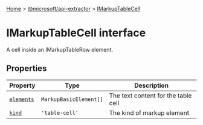 [Home](./index) &gt; [@microsoft/api-extractor](./api-extractor.md) &gt; [IMarkupTableCell](./api-extractor.imarkuptablecell.md)

# IMarkupTableCell interface

A cell inside an IMarkupTableRow element.

## Properties

|  Property | Type | Description |
|  --- | --- | --- |
|  [`elements`](./api-extractor.imarkuptablecell.elements.md) | `MarkupBasicElement[]` | The text content for the table cell |
|  [`kind`](./api-extractor.imarkuptablecell.kind.md) | `'table-cell'` | The kind of markup element |

